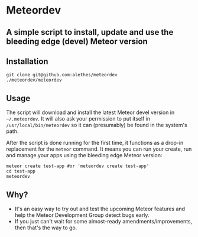 Meteordev
=========

A simple script to install, update and use the bleeding edge (devel) Meteor version
-----------------------------------------------------------------------------------

Installation
------------
```
git clone git@github.com:alethes/meteordev
./meteordev/meteordev
```

Usage
-----

The script will download and install the latest Meteor devel version in `~/.meteordev`.
It will also ask your permission to put itself in `/usr/local/bin/meteordev` so it can (presumably) be found in the system's path.

After the script is done running for the first time, it functions as a drop-in replacement for the `meteor` command.
It means you can run your create, run and manage your apps using the bleeding edge Meteor version:
```
meteor create test-app #or 'meteordev create test-app'
cd test-app
meteordev
```

Why?
----

* It's an easy way to try out and test the upcoming Meteor features and help the Meteor Development Group detect bugs early.
* If you just can't wait for some almost-ready amendments/improvements, then that's the way to go.